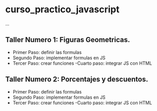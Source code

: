 # curso_practico_javascript

...

## Taller Numero 1: Figuras Geometricas.

- Primer Paso: definir las formulas
- Segundo Paso:  implementar formulas en JS
- Tercer Paso: crear funciones
-Cuarto paso: integrar JS con HTML

## Taller Numero 2: Porcentajes y descuentos.

- Primer Paso: definir las formulas
- Segundo Paso:  implementar formulas en JS
- Tercer Paso: crear funciones
-Cuarto paso: integrar JS con HTML